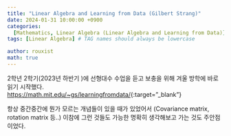 ```yaml
---
title: "Linear Algebra and Learning from Data (Gilbert Strang)"
date: 2024-01-31 10:00:00 +0900
categories:
  [Mathematics, Linear Algebra (Linear Algebra and Learning from Data)]
tags: [Linear Algebra] # TAG names should always be lowercase

author: rouxist
math: true
---
```


2학년 2학기(2023년 하반기 )에 선형대수 수업을 듣고 보충을 위해 겨울 방학에 바로 읽기 시작했다.  
<https://math.mit.edu/~gs/learningfromdata/>{:target=”\_blank”}

항상 중간중간에 뭔가 모르는 개념들이 있을 때가 있었어서 (Covariance matrix, rotation matrix 등..) 이참에 그런 것들도 가능한 명확히 생각해보고 가는 것도 주안점이었다.
